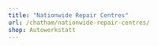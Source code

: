 ```yaml
---
title: "Nationwide Repair Centres"
url: /chatham/nationwide-repair-centres/
shop: Autowerkstatt
---
```

